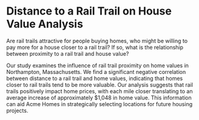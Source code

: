 # Distance to a Rail Trail on House Value Analysis

Are rail trails attractive for people buying homes, who might be willing to pay more for a house closer to a rail trail? If so, what is the relationship between proximity to a rail trail and house value?

Our study examines the influence of rail trail proximity on home values in Northampton, Massachusetts. We find a significant negative correlation between distance to a rail trail and home values, indicating that homes closer to rail trails tend to be more valuable. Our analysis suggests that rail trails positively impact home prices, with each mile closer translating to an average increase of approximately $1,048 in home value. This information can aid Acme Homes in strategically selecting locations for future housing projects.
